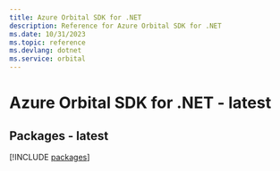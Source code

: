 ```yaml
---
title: Azure Orbital SDK for .NET
description: Reference for Azure Orbital SDK for .NET
ms.date: 10/31/2023
ms.topic: reference
ms.devlang: dotnet
ms.service: orbital
---
```

# Azure Orbital SDK for .NET - latest
## Packages - latest
[!INCLUDE [packages](orbital-index.md)]